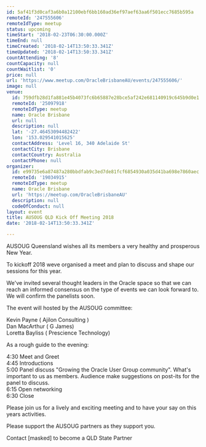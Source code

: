 ```yaml
---
id: 5af41f3d0caf3a6b0a12100ebf6bb160ad36ef97aef63aa6f501ecc7685b595a
remoteId: '247555606'
remoteIdType: meetup
status: upcoming
timeStart: '2018-02-23T06:30:00.000Z'
timeEnd: null
timeCreated: '2018-02-14T13:50:33.341Z'
timeUpdated: '2018-02-14T13:50:33.341Z'
countAttending: '8'
countCapacity: null
countWaitlist: '0'
price: null
url: 'https://www.meetup.com/OracleBrisbaneAU/events/247555606/'
image: null
venue:
  id: 759dfb28d1fa881e45b4073fc6b65887e28bce5af242e681140919c645b9d0e1
  remoteId: '25097918'
  remoteIdType: meetup
  name: Oracle Brisbane
  url: null
  description: null
  lat: '-27.46453094482422'
  lon: '153.029541015625'
  contactAddress: 'Level 16, 340 Adelaide St'
  contactCity: Brisbane
  contactCountry: Australia
  contactPhone: null
organizer:
  id: e99735e6a87487a280bbdfab9c3ed7de81fcf6854930a035d41ba698e7860aec
  remoteId: '19034915'
  remoteIdType: meetup
  name: Oracle Brisbane
  url: 'https://meetup.com/OracleBrisbaneAU'
  description: null
  codeOfConduct: null
layout: event
title: AUSOUG QLD Kick Off Meeting 2018
date: '2018-02-14T13:50:33.341Z'

---
```

<p>AUSOUG Queensland wishes all its members a very healthy and prosperous New Year.</p> <p>To kickoff 2018 weve organised a meet and plan to discuss and shape our sessions for this year.</p> <p>We've invited several thought leaders in the Oracle space so that we can reach an informed consensus on the type of events we can look forward to. We will confirm the panelists soon.</p> <p>The event will hosted by the AUSOUG committee:</p> <p>Kevin Payne ( Ajilon Consulting )<br/>Dan MacArthur ( G James)<br/>Loretta Bayliss ( Prescience Technology)</p> <p>As a rough guide to the evening:</p> <p>4:30 Meet and Greet<br/>4:45 Introductions<br/>5:00 Panel discuss "Growing the Oracle User Group community". What's important to us as members. Audience make suggestions on post-its for the panel to discuss.<br/>6:15 Open networking <br/>6:30 Close</p> <p>Please join us for a lively and exciting meeting and to have your say on this years activities.</p> <p>Please support the AUSOUG partners as they support you.</p> <p>Contact [masked] to become a QLD State Partner</p>

